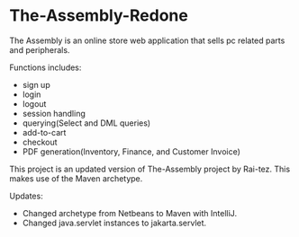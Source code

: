 # The-Assembly-Redone

The Assembly is an online store web application that sells pc related parts and peripherals.

Functions includes:

* sign up
* login
* logout
* session handling
* querying(Select and DML queries)
* add-to-cart
* checkout
* PDF generation(Inventory, Finance, and Customer Invoice)

This project is an updated version of The-Assembly project by Rai-tez. This makes use of the Maven archetype.

Updates:
* Changed archetype from Netbeans to Maven with IntelliJ.
* Changed java.servlet instances to jakarta.servlet.
